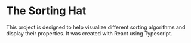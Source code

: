 # The Sorting Hat

This project is designed to help visualize different sorting algorithms and display their properties. It was created with React using Typescript.
